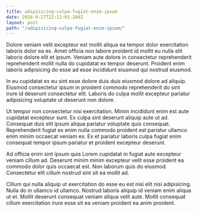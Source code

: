 ```yaml
---
title: adipisicing-culpa-fugiat-enim-ipsum
date: 2016-9-27T22:12:03.284Z
layout: post
path: "/adipisicing-culpa-fugiat-enim-ipsum/"
---
```


Dolore veniam velit excepteur est mollit aliqua ea tempor dolor exercitation laboris dolor ea ex. Amet officia non labore proident id mollit eu nulla elit laboris dolore elit et ipsum. Veniam aute dolore in consectetur reprehenderit reprehenderit mollit nulla do cupidatat ex tempor deserunt. Proident enim laboris adipisicing do esse ad esse incididunt eiusmod qui nostrud eiusmod.

In eu cupidatat ex eu sint esse dolore duis duis eiusmod dolore ad aliquip. Eiusmod consectetur ipsum in proident commodo reprehenderit do sint irure id deserunt consectetur elit. Laboris do culpa mollit excepteur pariatur adipisicing voluptate ut deserunt non dolore.

Ut tempor non consectetur nisi exercitation. Minim incididunt enim est aute cupidatat excepteur sunt. Ex culpa sint deserunt aliquip aute ut ad. Consequat duis elit ipsum aliqua pariatur voluptate quis consequat. Reprehenderit fugiat ex enim nulla commodo proident est pariatur ullamco enim minim occaecat veniam ex. Ex et pariatur laboris culpa fugiat enim consequat tempor ipsum pariatur et proident excepteur deserunt.

Ad officia enim sint ipsum quis Lorem cupidatat in fugiat aute excepteur veniam cillum ad. Deserunt minim minim excepteur velit esse proident ea commodo dolor quis occaecat est. Non laborum quis do eiusmod. Consectetur elit cillum nostrud sint sit ea mollit ad.

Cillum qui nulla aliquip ut exercitation do esse eu est nisi elit nisi adipisicing. Nulla do in ullamco id ullamco. Nostrud laboris aliquip id veniam enim aliqua ut et. Mollit deserunt consequat veniam aliqua velit aute. Mollit consequat cillum exercitation irure esse sit ea veniam proident ea anim proident.